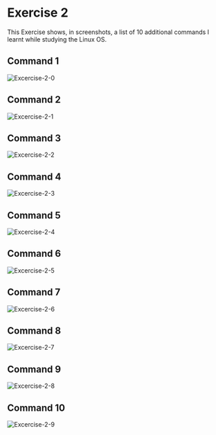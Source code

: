 # Exercise 2
This Exercise shows, in screenshots, a list of 10 additional commands I learnt while studying the Linux OS. 

## Command 1

![Excercise-2-0](Exercise-2-0.png)
<br>

## Command 2

![Excercise-2-1](Exercise-2-1.png)
<br>

## Command 3

![Excercise-2-2](Exercise-2-2.png)
<br>

## Command 4

![Excercise-2-3](Exercise-2-3.png)
<br>


## Command 5

![Excercise-2-4](Exercise-2-4.png)
<br>

## Command 6

![Excercise-2-5](Exercise-2-5.png)
<br>

## Command 7

![Excercise-2-6](Exercise-2-6.png)
<br>

## Command 8

![Excercise-2-7](Exercise-2-7.png)
<br>

## Command 9

![Excercise-2-8](Exercise-2-8.png)
<br>

## Command 10

![Excercise-2-9](Exercise-2-9.png)
<br>